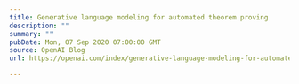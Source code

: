 ```yaml
---
title: Generative language modeling for automated theorem proving
description: ""
summary: ""
pubDate: Mon, 07 Sep 2020 07:00:00 GMT
source: OpenAI Blog
url: https://openai.com/index/generative-language-modeling-for-automated-theorem-proving

---
```


